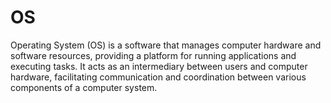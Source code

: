 # OS
Operating System (OS) is a software that manages computer hardware and software resources, providing a platform for running applications and executing tasks. It acts as an intermediary between users and computer hardware, facilitating communication and coordination between various components of a computer system.
